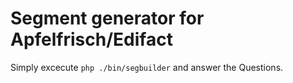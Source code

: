 # Segment generator for Apfelfrisch/Edifact

Simply excecute `php ./bin/segbuilder` and answer the Questions.
